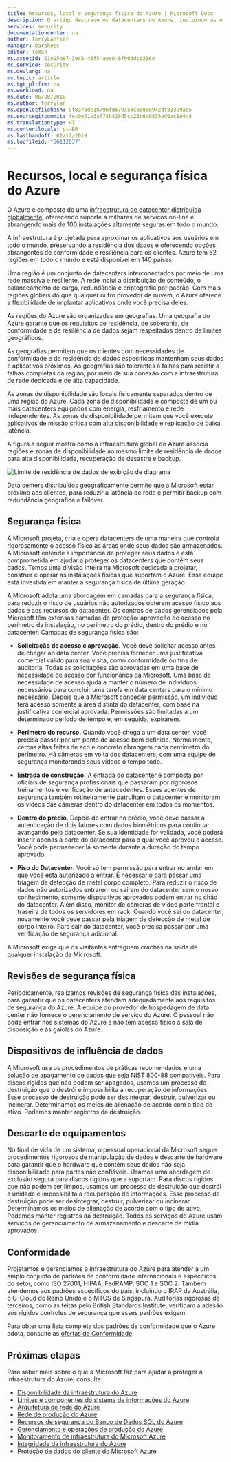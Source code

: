 ```yaml
---
title: Recursos, local e segurança física do Azure | Microsoft Docs
description: O artigo descreve os datacenters do Azure, incluindo as ofertas de conformidade, segurança e infra-estrutura física.
services: security
documentationcenter: na
author: TerryLanfear
manager: barbkess
editor: TomSh
ms.assetid: 61e95a87-39c5-48f5-aee6-6f90ddcd336e
ms.service: security
ms.devlang: na
ms.topic: article
ms.tgt_pltfrm: na
ms.workload: na
ms.date: 06/28/2018
ms.author: terrylan
ms.openlocfilehash: 5f8378de18796fd679354c88880942df83399ad5
ms.sourcegitcommit: fec0e51a3af74b428d5cc23b6d0835ed0ac1e4d8
ms.translationtype: HT
ms.contentlocale: pt-BR
ms.lasthandoff: 02/12/2019
ms.locfileid: "56112037"
---
```

# <a name="azure-facilities-premises-and-physical-security"></a>Recursos, local e segurança física do Azure
O Azure é composto de uma [infraestrutura de datacenter distribuída globalmente](https://azure.microsoft.com/global-infrastructure/), oferecendo suporte a milhares de serviços on-line e abrangendo mais de 100 instalações altamente seguras em todo o mundo.

A infraestrutura é projetada para aproximar os aplicativos aos usuários em todo o mundo, preservando a residência dos dados e oferecendo opções abrangentes de conformidade e resiliência para os clientes. Azure tem 52 regiões em todo o mundo e está disponível em 140 países.

Uma região é um conjunto de datacenters interconectados por meio de uma rede massiva e resiliente. A rede inclui a distribuição de conteúdo, o balanceamento de carga, redundância e criptografia por padrão. Com mais regiões globais do que qualquer outro provedor de nuvem, o Azure oferece a flexibilidade de implantar aplicativos onde você precisa deles.

As regiões do Azure são organizadas em geografias. Uma geografia do Azure garante que os requisitos de residência, de soberania, de conformidade e de resiliência de dados sejam respeitados dentro de limites geográficos.

As geografias permitem que os clientes com necessidades de conformidade e de residência de dados específicas mantenham seus dados e aplicativos próximos. As geografias são tolerantes a falhas para resistir a falhas completas da região, por meio de sua conexão com a infraestrutura de rede dedicada e de alta capacidade.

As zonas de disponibilidade são locais fisicamente separados dentro de uma região do Azure. Cada zona de disponibilidade é composta de um ou mais datacenters equipados com energia, resfriamento e rede independentes. As zonas de disponibilidade permitem que você execute aplicativos de missão crítica com alta disponibilidade e replicação de baixa latência.

A figura a seguir mostra como a infraestrutura global do Azure associa regiões e zonas de disponibilidade ao mesmo limite de residência de dados para alta disponibilidade, recuperação de desastre e backup.

![Limite de residência de dados de exibição de diagrama][1]

Data centers distribuídos geograficamente permite que a Microsoft estar próximo aos clientes, para reduzir a latência de rede e permitir backup com redundância geográfica e failover.

## <a name="physical-security"></a>Segurança física
A Microsoft projeta, cria e opera datacenters de uma maneira que controla rigorosamente o acesso físico às áreas onde seus dados são armazenados. A Microsoft entende a importância de proteger seus dados e está comprometida em ajudar a proteger os datacenters que contêm seus dados. Temos uma divisão inteira na Microsoft dedicada a projetar, construir e operar as instalações físicas que suportam o Azure. Essa equipe está investida em manter a segurança física de última geração.

A Microsoft adota uma abordagem em camadas para a segurança física, para reduzir o risco de usuários não autorizados obterem acesso físico aos dados e aos recursos do datacenter. Os centros de dados gerenciados pela Microsoft têm extensas camadas de proteção: aprovação de acesso no perímetro da instalação, no perímetro do prédio, dentro do prédio e no datacenter. Camadas de segurança física são:

- **Solicitação de acesso e aprovação.** Você deve solicitar acesso antes de chegar ao data center. Você precisa fornecer uma justificativa comercial válido para sua visita, como conformidade ou fins de auditoria. Todas as solicitações são aprovadas em uma base de necessidade de acesso por funcionários da Microsoft. Uma base de necessidade de acesso ajuda a manter o número de indivíduos necessários para concluir uma tarefa em data centers para o mínimo necessário. Depois que a Microsoft conceder permissão, um indivíduo terá acesso somente à área distinta do datacenter, com base na justificativa comercial aprovada. Permissões são limitadas a um determinado período de tempo e, em seguida, expirarem.

- **Perímetro do recurso.** Quando você chega a um data center, você precisa passar por um ponto de acesso bem definido. Normalmente, cercas altas feitas de aço e concreto abrangem cada centímetro do perímetro. Há câmeras em volta dos datacenters, com uma equipe de segurança monitorando seus vídeos o tempo todo.

- **Entrada de construção.** A entrada do datacenter é composta por oficiais de segurança profissionais que passaram por rigorosos treinamentos e verificação de antecedentes. Esses agentes de segurança também rotineiramente patrulham o datacenter e monitoram os vídeos das câmeras dentro do datacenter em todos os momentos.

- **Dentro do prédio.** Depois de entrar no prédio, você deve passar a autenticação de dois fatores com dados biométricos para continuar avançando pelo datacenter. Se sua identidade for validada, você poderá inserir apenas a parte do datacenter para o qual você aprovou o acesso. Você pode permanecer lá somente durante a duração do tempo aprovado.

- **Piso do Datacenter.** Você só tem permissão para entrar no andar em que você está autorizado a entrar. É necessário para passar uma triagem de detecção de metal corpo completo. Para reduzir o risco de dados não autorizados entrarem ou saírem do datacenter sem o nosso conhecimento, somente dispositivos aprovados podem entrar no chão do datacenter. Além disso, monitor de câmeras de vídeo parte frontal e traseira de todos os servidores em rack. Quando você sai do datacenter, novamente você deve passar pela triagem de detecção de metal de corpo inteiro. Para sair do datacenter, você precisa passar por uma verificação de segurança adicional.

A Microsoft exige que os visitantes entreguem crachás na saída de qualquer instalação da Microsoft.

## <a name="physical-security-reviews"></a>Revisões de segurança física
Periodicamente, realizamos revisões de segurança física das instalações, para garantir que os datacenters atendam adequadamente aos requisitos de segurança do Azure. A equipe do provedor de hospedagem de data center não fornece o gerenciamento de serviço do Azure. O pessoal não pode entrar nos sistemas do Azure e não tem acesso físico à sala de disposição e às gaiolas do Azure.

## <a name="data-bearing-devices"></a>Dispositivos de influência de dados
A Microsoft usa os procedimentos de práticas recomendados e uma solução de apagamento de dados que seja [NIST 800-88 compatíveis](https://csrc.nist.gov/publications/detail/sp/800-88/archive/2006-09-01). Para discos rígidos que não podem ser apagados, usamos um processo de destruição que o destrói e impossibilita a recuperação de informações. Esse processo de destruição pode ser desintegrar, destruir, pulverizar ou incinerar. Determinamos os meios de alienação de acordo com o tipo de ativo. Podemos manter registros da destruição.  

## <a name="equipment-disposal"></a>Descarte de equipamentos
No final de vida de um sistema, o pessoal operacional da Microsoft segue procedimentos rigorosos de manipulação de dados e descarte de hardware para garantir que o hardware que contém seus dados não seja disponibilizado para partes não confiáveis. Usamos uma abordagem de exclusão segura para discos rígidos que a suportam. Para discos rígidos que não podem ser limpos, usamos um processo de destruição que destrói a unidade e impossibilita a recuperação de informações. Esse processo de destruição pode ser desintegrar, destruir, pulverizar ou incinerar. Determinamos os meios de alienação de acordo com o tipo de ativo. Podemos manter registros da destruição. Todos os serviços do Azure usam serviços de gerenciamento de armazenamento e descarte de mídia aprovados.

## <a name="compliance"></a>Conformidade
Projetamos e gerenciamos a infraestrutura do Azure para atender a um amplo conjunto de padrões de conformidade internacionais e específicos do setor, como ISO 27001, HIPAA, FedRAMP, SOC 1 e SOC 2. Também atendemos aos padrões específicos do país, incluindo o IRAP da Austrália, o G-Cloud do Reino Unido e o MTCS de Singapura. Auditorias rigorosas de terceiros, como as feitas pelo British Standards Institute, verificam a adesão aos rígidos controles de segurança que esses padrões exigem.

Para obter uma lista completa dos padrões de conformidade que o Azure adota, consulte as [ofertas de Conformidade](https://www.microsoft.com/trustcenter/compliance/complianceofferings). 

## <a name="next-steps"></a>Próximas etapas
Para saber mais sobre o que a Microsoft faz para ajudar a proteger a infraestrutura do Azure, consulte:

- [Disponibilidade da infraestrutura do Azure](azure-infrastructure-availability.md)
- [Limites e componentes do sistema de informações do Azure](azure-infrastructure-components.md)
- [Arquitetura de rede do Azure](azure-infrastructure-network.md)
- [Rede de produção do Azure](azure-production-network.md)
- [Recursos de segurança do Banco de Dados SQL do Azure](azure-infrastructure-sql.md)
- [Gerenciamento e operações de produção do Azure](azure-infrastructure-operations.md)
- [Monitoramento de infraestrutura do Microsoft Azure](azure-infrastructure-monitoring.md)
- [Integridade da infraestrutura do Azure](azure-infrastructure-integrity.md)
- [Proteção de dados do cliente do Microsoft Azure](azure-protection-of-customer-data.md)

<!--Image references-->
[1]: ./media/azure-physical-security/data-residency-boundary.png
